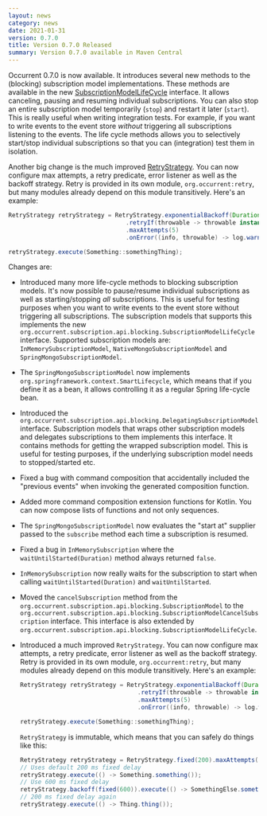 ```yaml
---
layout: news
category: news
date: 2021-01-31
version: 0.7.0
title: Version 0.7.0 Released 
summary: Version 0.7.0 available in Maven Central 
---
```


Occurrent 0.7.0 is now available. It introduces several new methods to the (blocking) subscription model implementations.
These methods are available in the new [SubscriptionModelLifeCycle](https://occurrent.org/documentation#subscription-life-cycle--testing-blocking) interface.
It allows canceling, pausing and resuming individual subscriptions. 
You can also stop an entire subscription model temporarily (`stop`) and restart it later (`start`).
This is really useful when writing integration tests. For example, if you want to write events to the event store _without_ triggering all 
subscriptions listening to the events. The life cycle methods allows you to selectively start/stop individual subscriptions so that you can (integration) test them in isolation.

Another big change is the much improved [RetryStrategy](https://occurrent.org/documentation#retry-configuration-blocking). You can now configure max attempts, a retry predicate, error listener as well as the backoff strategy.
Retry is provided in its own module, `org.occurrent:retry`, but many modules already depend on this module transitively. Here's an example:
  
```java
RetryStrategy retryStrategy = RetryStrategy.exponentialBackoff(Duration.ofMillis(50), Duration.ofMillis(200), 2.0)
                                 .retryIf(throwable -> throwable instanceof OptimisticLockingException)
                                 .maxAttempts(5)
                                 .onError((info, throwable) -> log.warn("Caught exception {}, will retry in {} millis")), throwable.class.getSimpleName(), info.getDuration().toMillis()));

retryStrategy.execute(Something::somethingThing);  
``` 

Changes are:

* Introduced many more life-cycle methods to blocking subscription models. It's now possible to pause/resume individual subscriptions
  as well as starting/stopping _all_ subscriptions. This is useful for testing purposes when you want to write events 
  to the event store without triggering all subscriptions. The subscription models that supports this 
  implements the new `org.occurrent.subscription.api.blocking.SubscriptionModelLifeCycle` interface.
  Supported subscription models are: `InMemorySubscriptionModel`, `NativeMongoSubscriptionModel` and `SpringMongoSubscriptionModel`. 
* The `SpringMongoSubscriptionModel` now implements `org.springframework.context.SmartLifecycle`, which means that if you
  define it as a bean, it allows controlling it as a regular Spring life-cycle bean.
* Introduced the `org.occurrent.subscription.api.blocking.DelegatingSubscriptionModel` interface. Subscription models
  that wraps other subscription models and delegates subscriptions to them implements this interface. 
  It contains methods for getting the wrapped subscription model. This is useful for testing
  purposes, if the underlying subscription model needs to stopped/started etc.
* Fixed a bug with command composition that accidentally included the "previous events" when invoking the generated composition function.
* Added more command composition extension functions for Kotlin. You can now compose lists of functions and not only sequences.
* The `SpringMongoSubscriptionModel` now evaluates the "start at" supplier passed to the `subscribe` method each time a subscription is resumed.
* Fixed a bug in `InMemorySubscription` where the `waitUntilStarted(Duration)` method always returned `false`.
* `InMemorySubscription` now really waits for the subscription to start when calling `waitUntilStarted(Duration)` and `waitUntilStarted`.
* Moved the `cancelSubscription` method from the `org.occurrent.subscription.api.blocking.SubscriptionModel` to the 
  `org.occurrent.subscription.api.blocking.SubscriptionModelCancelSubscription` interface. This interface is also extended by
  `org.occurrent.subscription.api.blocking.SubscriptionModelLifeCycle`.
* Introduced a much improved `RetryStrategy`. You can now configure max attempts, a retry predicate, error listener as well as the backoff strategy.
  Retry is provided in its own module, `org.occurrent:retry`, but many modules already depend on this module transitively. Here's an example:

  ```java
  RetryStrategy retryStrategy = RetryStrategy.exponentialBackoff(Duration.ofMillis(50), Duration.ofMillis(200), 2.0)
                                   .retryIf(throwable -> throwable instanceof OptimisticLockingException)
                                   .maxAttempts(5)
                                   .onError((info, throwable) -> log.warn("Caught exception {}, will retry in {} millis")), throwable.class.getSimpleName(), info.getDuration().toMillis()));
  
  retryStrategy.execute(Something::somethingThing);  
  ``` 

  
  `RetryStrategy` is immutable, which means that you can safely do things like this:

  ```java
  RetryStrategy retryStrategy = RetryStrategy.fixed(200).maxAttempts(5);
  // Uses default 200 ms fixed delay
  retryStrategy.execute(() -> Something.something());
  // Use 600 ms fixed delay
  retryStrategy.backoff(fixed(600)).execute(() -> SomethingElse.somethingElse());
  // 200 ms fixed delay again
  retryStrategy.execute(() -> Thing.thing());
  ```